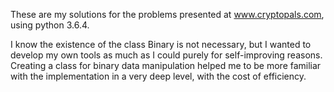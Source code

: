 These are my solutions for the problems presented at www.cryptopals.com, using python 3.6.4.

I know the existence of the class Binary is not necessary, but I wanted to develop my own tools as much as I could purely for self-improving reasons. Creating a class for binary data manipulation helped me to be more familiar with the implementation in a very deep level, with the cost of efficiency.
